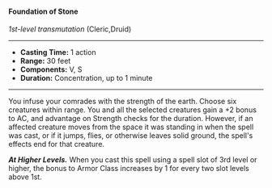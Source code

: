 #### Foundation of Stone
*1st-level transmutation* (Cleric,Druid)
___
- **Casting Time:** 1 action
- **Range:** 30 feet
- **Components:** V, S
- **Duration:** Concentration, up to 1 minute
---
You infuse your comrades with the strength of the earth. Choose six creatures within range. You and all the selected creatures gain a +2 bonus to AC, and  advantage on Strength checks for the duration. However, if an affected creature moves from the space it was standing in when the spell was cast, or if it jumps, flies, or otherwise leaves solid ground, the spell's effects end for that creature. 

***At Higher Levels.*** When you cast this spell using a spell slot of 3rd level or higher, the bonus to Armor Class increases by 1 for every two slot levels above 1st.
